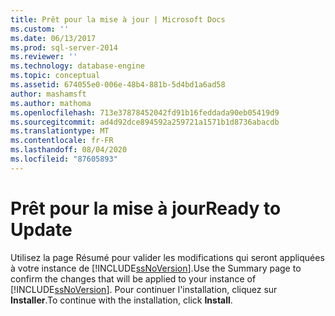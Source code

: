 ```yaml
---
title: Prêt pour la mise à jour | Microsoft Docs
ms.custom: ''
ms.date: 06/13/2017
ms.prod: sql-server-2014
ms.reviewer: ''
ms.technology: database-engine
ms.topic: conceptual
ms.assetid: 674055e0-006e-48b4-881b-5d4bd1a6ad58
author: mashamsft
ms.author: mathoma
ms.openlocfilehash: 713e37878452042fd91b16feddada90eb05419d9
ms.sourcegitcommit: ad4d92dce894592a259721a1571b1d8736abacdb
ms.translationtype: MT
ms.contentlocale: fr-FR
ms.lasthandoff: 08/04/2020
ms.locfileid: "87605893"
---
```

# <a name="ready-to-update"></a><span data-ttu-id="a8258-102">Prêt pour la mise à jour</span><span class="sxs-lookup"><span data-stu-id="a8258-102">Ready to Update</span></span>
  <span data-ttu-id="a8258-103">Utilisez la page Résumé pour valider les modifications qui seront appliquées à votre instance de [!INCLUDE[ssNoVersion](../../includes/ssnoversion-md.md)].</span><span class="sxs-lookup"><span data-stu-id="a8258-103">Use the Summary page to confirm the changes that will be applied to your instance of [!INCLUDE[ssNoVersion](../../includes/ssnoversion-md.md)].</span></span> <span data-ttu-id="a8258-104">Pour continuer l'installation, cliquez sur **Installer**.</span><span class="sxs-lookup"><span data-stu-id="a8258-104">To continue with the installation, click **Install**.</span></span>  
  
  
